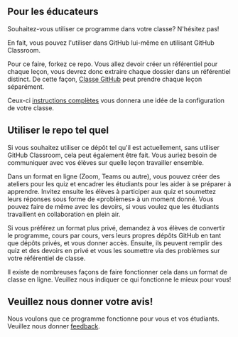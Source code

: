 ## Pour les éducateurs

Souhaitez-vous utiliser ce programme dans votre classe? N'hésitez pas!

En fait, vous pouvez l'utiliser dans GitHub lui-même en utilisant GitHub Classroom.

Pour ce faire, forkez ce repo. Vous allez devoir créer un référentiel pour chaque leçon, vous devrez donc extraire chaque dossier dans un référentiel distinct. De cette façon, [Classe GitHub](https://classroom.github.com/classrooms) peut prendre chaque leçon séparément. 

Ceux-ci [instructions complètes](https://github.blog/2020-03-18-set-up-your-digital-classroom-with-github-classroom/) vous donnera une idée de la configuration de votre classe.

## Utiliser le repo tel quel

Si vous souhaitez utiliser ce dépôt tel qu'il est actuellement, sans utiliser GitHub Classroom, cela peut également être fait. Vous auriez besoin de communiquer avec vos élèves sur quelle leçon travailler ensemble.

Dans un format en ligne (Zoom, Teams ou autre), vous pouvez créer des ateliers pour les quiz et encadrer les étudiants pour les aider à se préparer à apprendre. Invitez ensuite les élèves à participer aux quiz et soumettez leurs réponses sous forme de «problèmes» à un moment donné. Vous pouvez faire de même avec les devoirs, si vous voulez que les étudiants travaillent en collaboration en plein air.

Si vous préférez un format plus privé, demandez à vos élèves de convertir le programme, cours par cours, vers leurs propres dépôts GitHub en tant que dépôts privés, et vous donner accès. Ensuite, ils peuvent remplir des quiz et des devoirs en privé et vous les soumettre via des problèmes sur votre référentiel de classe.

Il existe de nombreuses façons de faire fonctionner cela dans un format de classe en ligne. Veuillez nous indiquer ce qui fonctionne le mieux pour vous!

## Veuillez nous donner votre avis!

Nous voulons que ce programme fonctionne pour vous et vos étudiants. Veuillez nous donner [feedback](https://forms.microsoft.com/Pages/ResponsePage.aspx?id=v4j5cvGGr0GRqy180BHbR2humCsRZhxNuI79cm6n0hRUQzRVVU9VVlU5UlFLWTRLWlkyQUxORTg5WS4u).
